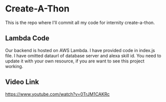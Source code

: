 # Create-A-Thon
This is the repo where I'll commit all my code for internity create-a-thon.

## Lambda Code
Our backend is hosted on AWS Lambda. I have provided code in index.js file. I have omitted dataurl of database server and alexa skill id. You need to update it with your own resource, if you are want to see this project working.

## Video Link
https://www.youtube.com/watch?v=0TrJM1CAKRc
